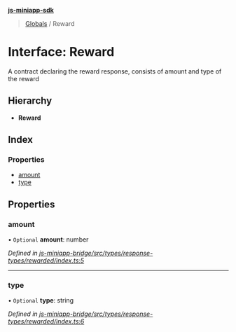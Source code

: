 **[js-miniapp-sdk](../README.md)**

> [Globals](../README.md) / Reward

# Interface: Reward

A contract declaring the reward response, consists of amount and type of the reward

## Hierarchy

* **Reward**

## Index

### Properties

* [amount](reward.md#amount)
* [type](reward.md#type)

## Properties

### amount

• `Optional` **amount**: number

*Defined in [js-miniapp-bridge/src/types/response-types/rewarded/index.ts:5](https://github.com/rakutentech/js-miniapp/blob/00ebd5b/js-miniapp-bridge/src/types/response-types/rewarded/index.ts#L5)*

___

### type

• `Optional` **type**: string

*Defined in [js-miniapp-bridge/src/types/response-types/rewarded/index.ts:6](https://github.com/rakutentech/js-miniapp/blob/00ebd5b/js-miniapp-bridge/src/types/response-types/rewarded/index.ts#L6)*

